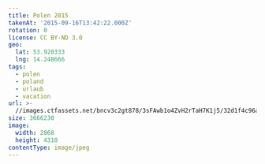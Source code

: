```yaml
---
title: Polen 2015
takenAt: '2015-09-16T13:42:22.000Z'
rotation: 0
license: CC BY-ND 3.0
geo:
  lat: 53.920333
  lng: 14.248666
tags:
  - polen
  - poland
  - urlaub
  - vacation
url: >-
  //images.ctfassets.net/bncv3c2gt878/3sFAwb1o4ZvH2rTaH7K1j5/32d1f4c96aa39d8f6df6499ad2031c15/polen-2015_25931871416_o
size: 3666230
image:
  width: 2868
  height: 4310
contentType: image/jpeg
---
```


